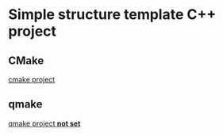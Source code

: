 # Simple structure template C++ project

## CMake
[cmake project](https://github.com/ilopX/sst-cxx-project/tree/cmake)

## qmake
[qmake project **not set**](https://github.com/ilopX/sst-cxx-project/tree/qmake)
